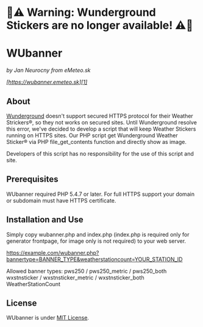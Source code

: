 # :rotating_light::warning: Warning: Wunderground Stickers are no longer available! :warning::rotating_light:

# WUbanner

*by Jan Neurocny from eMeteo.sk*

*[https://wubanner.emeteo.sk][1]*

## About

[Wunderground][2] doesn't support secured HTTPS protocol for their Weather Strickers®, so they not works on secured sites. Until Wunderground resolve this error, we've decided to develop a script that will keep Weather Stickers running on HTTPS sites. Our PHP script get Wunderground Weather Sticker® via PHP file_get_contents function and directly show as image.

Developers of this script has no responsibility for the use of this script and site.

## Prerequisites

WUbanner required  PHP 5.4.7 or later. For full HTTPS support your domain or subdomain must have HTTPS certificate. 

## Installation and Use

Simply copy wubanner.php and index.php (index.php is required only for generator frontpage, for image only is not required) to your web server. 

https://example.com/wubanner.php?bannertype=BANNER_TYPE&weatherstationcount=YOUR_STATION_ID

Allowed banner types: 
pws250 / pws250_metric / pws250_both
wxstnsticker / wxstnsticker_metric / wxstnsticker_both
WeatherStationCount

## License

WUbanner is under [MIT License][3].


  [1]: https://wubanner.emeteo.sk
  [2]: https://www.wunderground.com
  [3]: https://github.com/bagocina/wubanner/blob/master/LICENSE
